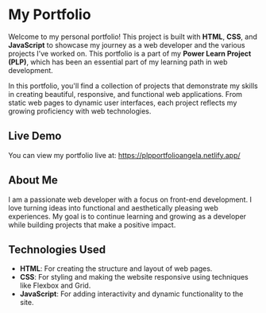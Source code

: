 # My Portfolio

Welcome to my personal portfolio! This project is built with **HTML**, **CSS**, and **JavaScript** to showcase my journey as a web developer and the various projects I’ve worked on. This portfolio is a part of my **Power Learn Project (PLP)**, which has been an essential part of my learning path in web development.

In this portfolio, you'll find a collection of projects that demonstrate my skills in creating beautiful, responsive, and functional web applications. From static web pages to dynamic user interfaces, each project reflects my growing proficiency with web technologies.

## Live Demo

You can view my portfolio live at:  https://plpportfolioangela.netlify.app/


## About Me

I am a passionate web developer with a focus on front-end development. I love turning ideas into functional and aesthetically pleasing web experiences. My goal is to continue learning and growing as a developer while building projects that make a positive impact.

## Technologies Used

- **HTML**: For creating the structure and layout of web pages.
- **CSS**: For styling and making the website responsive using techniques like Flexbox and Grid.
- **JavaScript**: For adding interactivity and dynamic functionality to the site.


